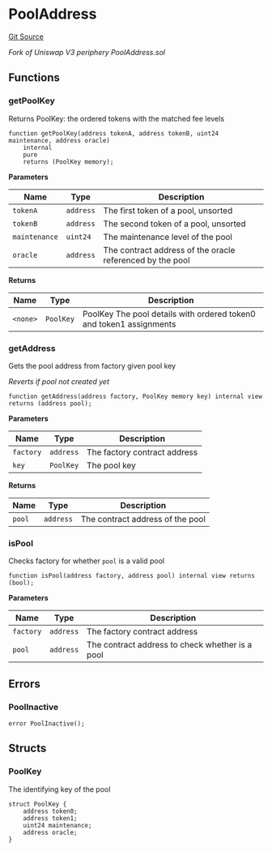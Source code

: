 # PoolAddress
[Git Source](https://github.com/MarginalProtocol/v1-periphery/blob/252206c9465648eefefe7b978f4e865682332b87/contracts/libraries/PoolAddress.sol)

*Fork of Uniswap V3 periphery PoolAddress.sol*


## Functions
### getPoolKey

Returns PoolKey: the ordered tokens with the matched fee levels


```solidity
function getPoolKey(address tokenA, address tokenB, uint24 maintenance, address oracle)
    internal
    pure
    returns (PoolKey memory);
```
**Parameters**

|Name|Type|Description|
|----|----|-----------|
|`tokenA`|`address`|The first token of a pool, unsorted|
|`tokenB`|`address`|The second token of a pool, unsorted|
|`maintenance`|`uint24`|The maintenance level of the pool|
|`oracle`|`address`|The contract address of the oracle referenced by the pool|

**Returns**

|Name|Type|Description|
|----|----|-----------|
|`<none>`|`PoolKey`|PoolKey The pool details with ordered token0 and token1 assignments|


### getAddress

Gets the pool address from factory given pool key

*Reverts if pool not created yet*


```solidity
function getAddress(address factory, PoolKey memory key) internal view returns (address pool);
```
**Parameters**

|Name|Type|Description|
|----|----|-----------|
|`factory`|`address`|The factory contract address|
|`key`|`PoolKey`|The pool key|

**Returns**

|Name|Type|Description|
|----|----|-----------|
|`pool`|`address`|The contract address of the pool|


### isPool

Checks factory for whether `pool` is a valid pool


```solidity
function isPool(address factory, address pool) internal view returns (bool);
```
**Parameters**

|Name|Type|Description|
|----|----|-----------|
|`factory`|`address`|The factory contract address|
|`pool`|`address`|The contract address to check whether is a pool|


## Errors
### PoolInactive

```solidity
error PoolInactive();
```

## Structs
### PoolKey
The identifying key of the pool


```solidity
struct PoolKey {
    address token0;
    address token1;
    uint24 maintenance;
    address oracle;
}
```

